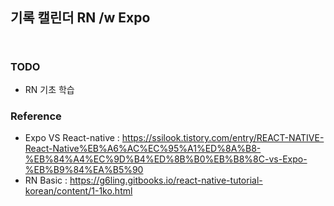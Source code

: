 ## 기록 캘린더 RN /w Expo

```


```

### TODO
* RN 기초 학습 


### Reference
* Expo VS React-native : https://ssilook.tistory.com/entry/REACT-NATIVE-React-Native%EB%A6%AC%EC%95%A1%ED%8A%B8-%EB%84%A4%EC%9D%B4%ED%8B%B0%EB%B8%8C-vs-Expo-%EB%B9%84%EA%B5%90
* RN Basic : https://g6ling.gitbooks.io/react-native-tutorial-korean/content/1-1ko.html
